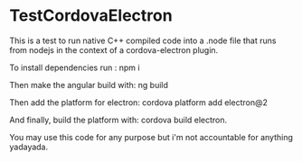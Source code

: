 # TestCordovaElectron
This is a test to run native C++ compiled code into a .node file that runs from nodejs in the context of a cordova-electron plugin.

To install dependencies run :
npm i

Then make the angular build with:
ng build

Then add the platform for electron:
cordova platform add electron@2

And finally, build the platform with:
cordova build electron.





You may use this code for any purpose but i'm not accountable for anything yadayada. 